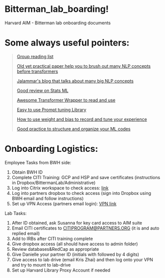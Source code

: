 # Bitterman_lab_boarding!
Harvard AIM - Bitterman lab onboarding documents

# Some always useful pointers:
>[Group reading list](https://github.com/shan23chen/paper-reading)
>
>[Old yet practical paper help you to brush out many NLP concepts before transformers](https://academic.oup.com/jamiaopen/article/2/1/150/5273645#198267995)
>
>[Jalammar's blog that talks about many big NLP concepts](https://jalammar.github.io/)
>
>[Good review on Stats ML](http://www.ai.mit.edu/courses/6.867-f04/exams/final2004sols.pdf)
>
>[Awesome Transformer Wrapper to read and use](https://github.com/Machine-Learning-for-Medical-Language/cnlp_transformers)
>
>[Easy to use Prompt tuning Library](https://github.com/thunlp/OpenPrompt)
>
>[How to use weight and bias to record and tune your experience](https://wandb.ai/amogkam/transformers/reports/Hyperparameter-Optimization-for-Hugging-Face-Transformers--VmlldzoyMTc2ODI)
>
>[Good practice to structure and organize your ML codes](https://github.com/ashleve/lightning-hydra-template)

# Onboarding Logistics:
Employee Tasks from BWH side:
1. Obtain BWH ID
2. Complete CITI Training: GCP and HSP and save certificates (instructions in Dropbox/BittermanLab/Administrative)
3. Log into Citrix workspace to check access: [link](https://workspace.partners.org/Citrix/UniversalWeb/)
4. Log into partners dropbox to check access (sign into Dropbox using BWH 
email and follow instructions)
5. Set up VPN Access (partners email login): [VPN link](https://pulse.massgeneralbrigham.org/resources_training/remote_work_toolkit/vpn)

Lab Tasks:
1. After ID obtained, ask Susanna for key card access to AIM suite
2. Email CITI certificates to CITIPROGRAM@PARTNERS.ORG (it is and auto replied email)
3. Add to IRBs after CITI training complete
4. Give dropbox access (all should have access to admin folder)
5. Review databases&RedCap as appropriate
6. Give Danielle your partner ID (initials with followed by 4 digits)
7. Give access to lab drive (email Kris Zhai) and then log onto your VPN and try to mount to lab-drive
8. Set up Harvard Library Proxy Account if needed
